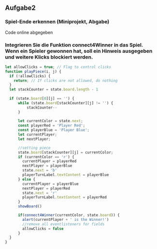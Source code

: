 ## Aufgabe2

### Spiel-Ende erkennen (Miniprojekt, Abgabe)

Code online abgegeben

### Integrieren Sie die Funktion connect4Winner in das Spiel. Wenn ein Spieler gewonnen hat, soll ein Hinweis ausgegeben und weitere Klicks blockiert werden.

```javascript
let allowClicks = true; // Flag to control clicks
function playPiece(i, j) {
  if (!allowClicks) {
    return; // If clicks are not allowed, do nothing
  }
  let stackCounter = state.board.length - 1
  
  if (state.board[0][j] == '') {
      while (state.board[stackCounter][j] != '') {
          stackCounter--
      }
  
      let currentColor = state.next;
      const playerRed = 'Player Red';
      const playerBlue = 'Player Blue';
      let currentPlayer;
      let nextPlayer;

      //setting piece
      state.board[stackCounter][j] = currentColor;
      if (currentColor == 'r') {
        currentPlayer = playerRed
        nextPlayer = playerBlue
        state.next = 'b'
        playerTurnLabel.textContent = playerBlue
      } else {
        currentPlayer = playerBlue
        nextPlayer = playerRed
        state.next = 'r'
        playerTurnLabel.textContent = playerRed
      }
      showBoard()

      if(connect4Winner(currentColor, state.board)) {
        alert(currentPlayer + ' is the Winner!')
        //remove all eventlisteners for fields
        allowClicks = false
      }
  }
}
```
